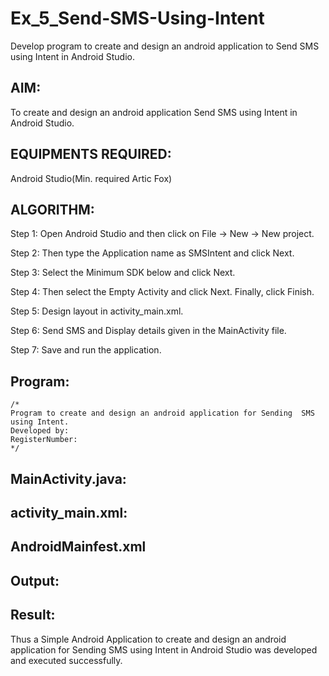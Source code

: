 # Ex_5_Send-SMS-Using-Intent

Develop program to create and design an android application to Send SMS using Intent in Android Studio.

## AIM:
To create and design an android application Send SMS using Intent in Android Studio.

## EQUIPMENTS REQUIRED:

Android Studio(Min. required Artic Fox)


## ALGORITHM:
Step 1: Open Android Studio and then click on File -> New -> New project.

Step 2: Then type the Application name as SMSIntent and click Next.

Step 3: Select the Minimum SDK below and click Next.

Step 4: Then select the Empty Activity and click Next. Finally, click Finish.

Step 5: Design layout in activity_main.xml.

Step 6: Send SMS and Display details given in the MainActivity file.

Step 7: Save and run the application.


## Program:
 ```
/*
Program to create and design an android application for Sending  SMS using Intent.
Developed by: 
RegisterNumber:  
*/
```

## MainActivity.java:





## activity_main.xml:


## AndroidMainfest.xml

## Output:



## Result:
Thus a Simple Android Application to create and design an android application for Sending SMS using Intent in Android Studio was developed and executed successfully.
